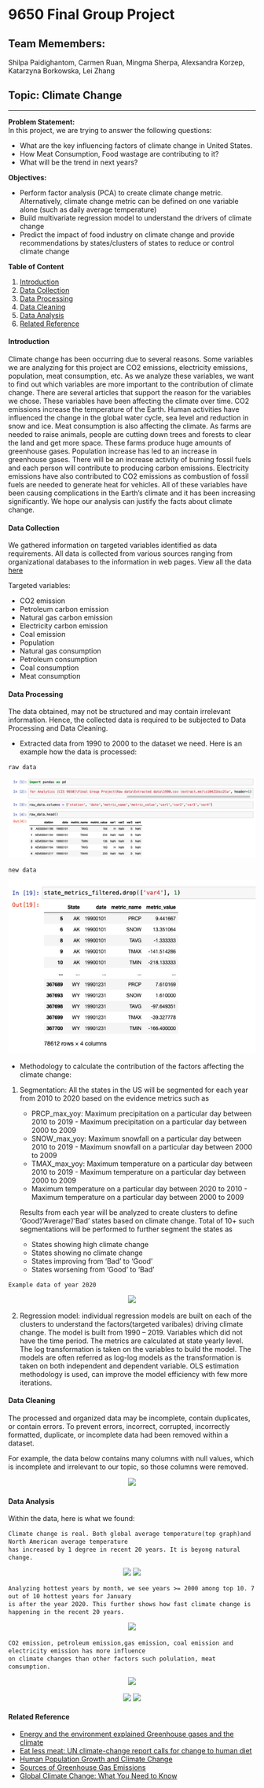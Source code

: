 
# 9650 Final Group Project

## Team Memembers: 
Shilpa Paidighantom, Carmen Ruan, Mingma Sherpa, 
Alexsandra Korzep, Katarzyna Borkowska, Lei Zhang
## Topic: Climate Change
---
**Problem Statement:**\
In this project, we are trying to answer the following questions:
* What are the key influencing factors of climate change in United States.
* How Meat Consumption, Food wastage are contributing to it?
* What will be the trend in next years?

**Objectives:**
* Perform factor analysis (PCA) to create climate change metric. Alternatively, climate change metric can be defined on one variable alone (such as daily average temperature)
* Build multivariate regression model to understand the drivers of climate change 
* Predict the impact of food industry on climate change and provide recommendations by states/clusters of states to reduce or control climate change 

**Table of Content**
1. [Introduction](#Introduction)
2. [Data Collection](#Data-Collection)
3. [Data Processing](#Data-Processing)
4. [Data Cleaning](#Data-Cleaning)
5. [Data Analysis](#Data-Analysis)
6. [Related Reference](#Related-Reference)

#### Introduction
Climate change has been occurring due to several reasons. Some variables we are analyzing for this project are CO2 emissions, electricity emissions, population, meat consumption, etc. As we analyze these variables, we want to find out which variables are more important to the contribution of climate change. There are several articles that support the reason for the variables we chose. These variables have been affecting the climate over time. CO2 emissions increase the temperature of the Earth. Human activities have influenced the change in the global water cycle, sea level and reduction in snow and ice. Meat consumption is also affecting the climate. As farms are needed to raise animals, people are cutting down trees and forests to clear the land and get more space. These farms produce huge amounts of greenhouse gases. Population increase has led to an increase in greenhouse gases. There will be an increase activity of burning fossil fuels and each person will contribute to producing carbon emissions.  Electricity emissions have also contributed to CO2 emissions as combustion of fossil fuels are needed to generate heat for vehicles. All of these variables have been causing complications in the Earth’s climate and it has been increasing significantly. We hope our analysis can justify the facts about climate change.


#### Data Collection
We gathered information on targeted variables identified as data requirements. All data is collected from various sources ranging from organizational databases to the information in web pages. View all the data [here](https://github.com/snowmeatball/9650_GroupProject/blob/main/Data/readme.md)

Targeted variables:
* CO2 emission
* Petroleum carbon emission
* Natural gas carbon emission
* Electricity carbon emission
* Coal emission
* Population
* Natural gas consumption
* Petroleum consumption
* Coal consumption
* Meat consumption

#### Data Processing
The data obtained, may not be structured and may contain irrelevant information. Hence, the collected data is required to be subjected to Data Processing and Data Cleaning.

* Extracted data from 1990 to 2000 to the dataset we need. Here is an example how the data is processed:
```
raw data
```
![1990raw](img/1990raw.png)
```
new data
```
![1990new](img/1990new.png)


* Methodology to calculate the contribution of the factors affecting the climate change:
1. Segmentation: All the states in the US will be segmented for each year from 2010 to 2020 based on the evidence metrics such as 
    * PRCP_max_yoy: Maximum precipitation on a particular day between 2010 to 2019 - Maximum precipitation on a particular day between 2000 to 2009
    * SNOW_max_yoy: Maximum snowfall on a particular day between 2010 to 2019 - Maximum snowfall on a particular day between 2000 to 2009
    * TMAX_max_yoy: Maximum temperature on a particular day between 2010 to 2019 - Maximum temperature on a particular day between 2000 to 2009
    * Maximum temperature on a particular day between 2020 to 2010 - Maximum temperature on a particular day between 2000 to 2009

   
   Results from each year will be analyzed to create clusters to define ‘Good’/‘Average’/‘Bad’ states based on climate change. Total of 10+ such  segmentations will be performed to further segment the states as 
    * States showing high climate change
    * States showing no climate change
    * States improving from ‘Bad’ to ‘Good’
    * States worsening from ‘Good’ to ‘Bad’

 ```
 Example data of year 2020
 ```
<p align="center" width="100%">
    <img width="50%" src="https://github.com/snowmeatball/9650_GroupProject/blob/main/img/exOf2020.png"> 
</p>

2. Regression model:  individual regression models are built on each of the clusters to understand the factors(targeted varibales) driving climate change. 
   The model is built from 1990 – 2019. Variables which did not have the time period. The metrics are calculated at state yearly level.
   The log transformation is taken on the variables to build the model. The models are often referred as log-log models as the transformation is taken on both independent and dependent variable. OLS estimation methodology is used, can improve the model efficiency with few more iterations. 


#### Data Cleaning
The processed and organized data may be incomplete, contain duplicates, or contain errors.
To prevent errors, incorrect, corrupted, incorrectly formatted, duplicate, or incomplete data had been removed within a dataset. 

For example, the data below contains many columns with null values, which is incomplete and irrelevant to our topic, so those columns were removed.

<p align="center" width="100%">
    <img width="60%" src="https://github.com/snowmeatball/9650_GroupProject/blob/main/img/cleandata.png"> 
</p>


#### Data Analysis
Within the data, here is what we found:
```
Climate change is real. Both global average temperature(top graph)and North American average temperature 
has increased by 1 degree in recent 20 years. It is beyong natural change. 
```
<p align="center" width="100%">
    <img width="50%" src="https://github.com/snowmeatball/9650_GroupProject/blob/main/img/image1.png"> 
    <img width="50%" src="https://github.com/snowmeatball/9650_GroupProject/blob/main/img/NA_avg_tem.png"> 
</p>

```
Analyzing hottest years by month, we see years >= 2000 among top 10. 7 out of 10 hottest years for January
is after the year 2020. This further shows how fast climate change is happening in the recent 20 years. 
```
<p align="center" width="100%">
    <img width="50%" src="https://github.com/snowmeatball/9650_GroupProject/blob/main/img/hot_year_by_month.png"> 
</p>

```
CO2 emission, petroleum emission,gas emission, coal emission and electricity emission has more influence 
on climate changes than other factors such polulation, meat comsumption.
```
<p align="center" width="100%">
    <img width="70%" src="https://github.com/snowmeatball/9650_GroupProject/blob/main/img/factor.png"> 
</p>

<p align="center" width="100%">
    <img width="60%" src="https://github.com/snowmeatball/9650_GroupProject/blob/main/img/regression1.png"> 
    <img width="60%" src="https://github.com/snowmeatball/9650_GroupProject/blob/main/img/regression2.png"> 
</p>



#### Related Reference
* [Energy and the environment explained Greenhouse gases and the climate](https://www.eia.gov/energyexplained/energy-and-the-environment/greenhouse-gases-and-the-climate.php)
* [Eat less meat: UN climate-change report calls for change to human diet](https://www.nature.com/articles/d41586-019-02409-7)
* [Human Population Growth and Climate Change](https://www.biologicaldiversity.org/programs/population_and_sustainability/climate/)
* [Sources of Greenhouse Gas Emissions](https://www.epa.gov/ghgemissions/sources-greenhouse-gas-emissions)
* [Global Climate Change: What You Need to Know](https://www.nrdc.org/stories/global-climate-change-what-you-need-know)
